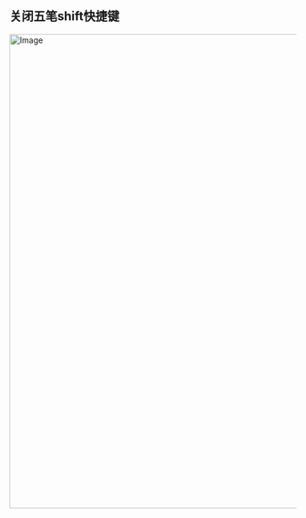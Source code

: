 ## 关闭五笔shift快捷键

<img width="1133" height="832" alt="Image" src="https://github.com/user-attachments/assets/a8ba37ce-5668-4963-8dba-fc4ccbd02f06" />